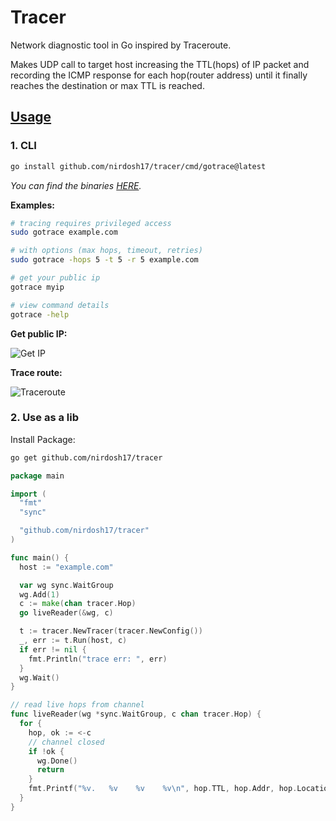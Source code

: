 # Tracer
Network diagnostic tool in Go inspired by Traceroute.

Makes UDP call to target host increasing the TTL(hops) of IP packet and recording the ICMP response for each hop(router address) until it finally reaches the destination or max TTL is reached.

## [Usage](https://pkg.go.dev/github.com/nirdosh17/tracer)

### 1. CLI
  ```bash
  go install github.com/nirdosh17/tracer/cmd/gotrace@latest
  ```
  _You can find the binaries [HERE](https://github.com/nirdosh17/tracer/releases/latest)._

  **Examples:**
  ```bash
  # tracing requires privileged access
  sudo gotrace example.com

  # with options (max hops, timeout, retries)
  sudo gotrace -hops 5 -t 5 -r 5 example.com

  # get your public ip
  gotrace myip

  # view command details
  gotrace -help
  ```

  **Get public IP:**

  ![Get IP](https://github.com/nirdosh17/tracer/assets/5920689/863aef4e-996f-4c37-9386-2203f7576930)

  **Trace route:**

  ![Traceroute](https://github.com/nirdosh17/tracer/assets/5920689/7429ca7c-9b2b-4691-8aec-e22ddc5dc858)


### 2. Use as a lib
  Install Package:
  ```bash
  go get github.com/nirdosh17/tracer
  ```

  ```go
  package main

  import (
    "fmt"
    "sync"

    "github.com/nirdosh17/tracer"
  )

  func main() {
    host := "example.com"

    var wg sync.WaitGroup
    wg.Add(1)
    c := make(chan tracer.Hop)
    go liveReader(&wg, c)

    t := tracer.NewTracer(tracer.NewConfig())
    _, err := t.Run(host, c)
    if err != nil {
      fmt.Println("trace err: ", err)
    }
    wg.Wait()
  }

  // read live hops from channel
  func liveReader(wg *sync.WaitGroup, c chan tracer.Hop) {
    for {
      hop, ok := <-c
      // channel closed
      if !ok {
        wg.Done()
        return
      }
      fmt.Printf("%v.   %v    %v    %v\n", hop.TTL, hop.Addr, hop.Location, hop.ElapsedTime)
    }
  }

  ```
